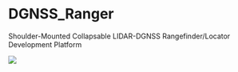 # DGNSS_Ranger
Shoulder-Mounted Collapsable LIDAR-DGNSS Rangefinder/Locator Development Platform

![](https://github.com/sparkfunX/DGNSS_Ranger/blob/main/Ranger_B%20v25.jpg?raw=true)
